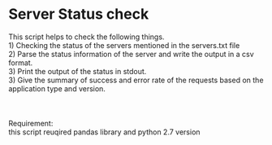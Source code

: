 # Server Status check
This script helps to check the following things.<br />
    1) Checking the status of the servers mentioned in the servers.txt file <br />
    2) Parse the status information of the server and write the output in a csv format.<br />
    3) Print the output of the status in stdout.<br />
    3) Give the summary of success and error rate of the requests based on the application type and version.<br />
    <br />
    <br />
    <br />
   Requirement:<br />
   this script reuqired pandas library and python 2.7 version<br />
